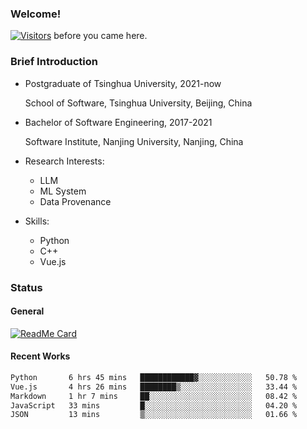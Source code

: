 ### Welcome!

[![Visitors](https://visitor-badge.laobi.icu/badge?page_id=HermitSun.HermitSun)]() before you came here.

### Brief Introduction

- Postgraduate of Tsinghua University, 2021-now
  
  School of Software, Tsinghua University, Beijing, China

- Bachelor of Software Engineering, 2017-2021
  
  Software Institute, Nanjing University, Nanjing, China

- Research Interests:
  - LLM
  - ML System
  - Data Provenance

- Skills:
  - Python
  - C++
  - Vue.js

### Status

#### General

[![ReadMe Card](https://github-readme-stats.hermitsun.vercel.app/api?username=HermitSun&count_private=true&show_icons=true)]()

#### Recent Works

<!--START_SECTION:waka-->

```txt
Python       6 hrs 45 mins   ████████████▓░░░░░░░░░░░░   50.78 %
Vue.js       4 hrs 26 mins   ████████▒░░░░░░░░░░░░░░░░   33.44 %
Markdown     1 hr 7 mins     ██░░░░░░░░░░░░░░░░░░░░░░░   08.42 %
JavaScript   33 mins         █░░░░░░░░░░░░░░░░░░░░░░░░   04.20 %
JSON         13 mins         ▒░░░░░░░░░░░░░░░░░░░░░░░░   01.66 %
```

<!--END_SECTION:waka-->
